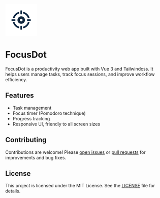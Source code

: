 <img src="./public/focusdot.png" width="100">

# FocusDot

FocusDot is a productivity web app built with Vue 3 and Tailwindcss. It helps users manage tasks, track focus sessions, and improve workflow efficiency.

## Features
- Task management
- Focus timer (Pomodoro technique)
- Progress tracking
- Responsive UI, friendly to all screen sizes

## Contributing

Contributions are welcome! Please [open issues](https://github.com/leecheeyong/focusdot/issues) or [pull requests](https://github.com/leecheeyong/focusdot/pulls) for improvements and bug fixes.

## License

This project is licensed under the MIT License. See the [LICENSE](./LICENSE) file for details.

